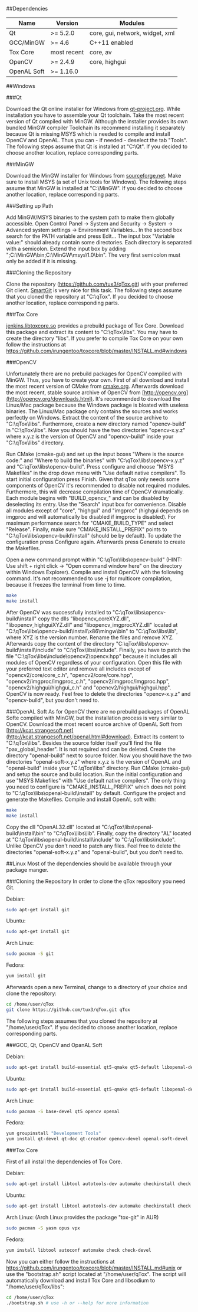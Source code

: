 ##Dependencies

| Name         | Version     | Modules                         |
|--------------|-------------|-------------------------------- |
| Qt           | >= 5.2.0    | core, gui, network, widget, xml |
| GCC/MinGW    | >= 4.6      | C++11 enabled                   |
| Tox Core     | most recent | core, av                        |
| OpenCV       | >= 2.4.9    | core, highgui                   |
| OpenAL Soft  | >= 1.16.0   |                                 |

##Windows

###Qt

Download the Qt online installer for Windows from [qt-project.org](http://qt-project.org/downloads).
While installation you have to assemble your Qt toolchain. Take the most recent version of Qt compiled with MinGW.
Although the installer provides its own bundled MinGW compiler Toolchain its recommend installing it separately because Qt is missing MSYS which is needed to compile and install OpenCV and OpenAL. Thus you can - if needed - deselect the tab "Tools".
The following steps assume that Qt is installed at "C:\Qt". If you decided to choose another location, replace corresponding parts.

###MinGW

Download the MinGW installer for Windows from [sourceforge.net](http://sourceforge.net/projects/mingw/files/Installer/).
Make sure to install MSYS (a set of Unix tools for Windows).
The following steps assume that MinGW is installed at "C:\MinGW". If you decided to choose another location, replace corresponding parts.

###Setting up Path

Add MinGW/MSYS binaries to the system path to make them globally accessible. 
Open Control Panel -> System and Security -> System -> Advanced system settings -> Environment Variables...
In the second box search for the PATH variable and press Edit...
The input box "Variable value:" should already contain some directories. Each directory is separated with a semicolon.
Extend the input box by adding ";C:\MinGW\bin;C:\MinGW\msys\1.0\bin". The very first semicolon must only be added if it is missing.

###Cloning the Repository

Clone the repository (https://github.com/tux3/qTox.git) with your preferred  Git client. [SmartGit](http://www.syntevo.com/smartgit/) is very nice for this task.
The following steps assume that you cloned the repository at "C:\qTox". If you decided to choose another location, replace corresponding parts.

###Tox Core

[jenkins.libtoxcore.so](http://jenkins.libtoxcore.so/job/libtoxcore-win32-i686/lastSuccessfulBuild/artifact/libtoxcore-win32-i686.zip) 
provides a prebuild package of Tox Core. Download this package and extract its content to "C:\qTox\libs". You may have to create the directory "libs".
If you prefer to compile Tox Core on your own follow the instructions at https://github.com/irungentoo/toxcore/blob/master/INSTALL.md#windows

###OpenCV

Unfortunately there are no prebuild packages for OpenCV compiled with MinGW. Thus, you have to create your own.
First of all download and install the most recent version of CMake from
[cmake.org](http://www.cmake.org/cmake/resources/software.html).
Afterwards download the most recent, stable source archive of OpenCV from [http://opencv.org](http://opencv.org/downloads.html). It's recommended to download the Linux/Mac package because the Windows package is bloated with useless binaries. The Linux/Mac package only contains the sources and works perfectly on Windows.
Extract the content of the source archive to "C:\qTox\libs". Furthermore, create a new directory named "opencv-build" in "C:\qTox\libs".
Now you should have the two directories "opencv-x.y.z" where x.y.z is the version of OpenCV and "opencv-build" inside your "C:\qTox\libs" directory.

Run CMake (cmake-gui) and set up the input boxes "Where is the source code:" and "Where to build the binaries" with "C:\qTox\libs\opencv-x.y.z" and "C:\qTox\libs\opencv-build". Press configure and choose "MSYS Makefiles" in the drop down menu with "Use default native compilers". To start initial configuration press Finish. Given that qTox only needs some components of OpenCV it's recommended to disable not required modules. Furthermore, this will decrease compilation time of OpenCV dramatically. Each module begins with "BUILD_opencv_" and can be disabled by deselecting its entry. Use the "Search" input box for convenience. Disable all modules except of "core", "highgui" and "imgproc" (highgui depends on imgproc and will automatically be disabled if imgproc is disabled). For maximum performance search for "CMAKE_BUILD_TYPE" and select "Release". Finally, make sure "CMAKE_INSTALL_PREFIX" points to "C:\qTox\libs\opencv-build\install" (should be by default). To update the configuration press Configure again. Afterwards press Generate to create the Makefiles.

Open a new command prompt within "C:\qTox\libs\opencv-build" (HINT: Use shift + right click -> "Open command window here" on the directory within Windows Explorer). Compile and install OpenCV with the following command. It's not recommended to use -j for multicore compilation, because it freezes the terminal from time to time.
```bash
make
make install
```

After OpenCV was successfully installed to "C:\qTox\libs\opencv-build\install" copy the dlls "libopencv_coreXYZ.dll", "libopencv_highguiXYZ.dll" and "libopencv_imgprocXYZ.dll" located at "C:\qTox\libs\opencv-build\install\x86\mingw\bin" to "C:\qTox\libs\lib", where XYZ is the version number. Rename the files and remove XYZ. Afterwards copy the content of the directory "C:\qTox\libs\opencv-build\install\include" to "C:\qTox\libs\include". Finally, you have to patch the file "C:\qTox\libs\include\opencv2\opencv.hpp" because it includes all modules of OpenCV regardless of your configuration. Open this file with your preferred text editor and remove all includes except of "opencv2/core/core_c.h", "opencv2/core/core.hpp", "opencv2/imgproc/imgproc_c.h", "opencv2/imgproc/imgproc.hpp", "opencv2/highgui/highgui_c.h" and "opencv2/highgui/highgui.hpp". OpenCV is now ready. Feel free to delete the directories "opencv-x.y.z" and "opencv-build", but you don't need to.

###OpenAL Soft
As for OpenCV there are no prebuild packages of OpenAL Softe compiled with MinGW, but the installation process is very similar to OpenCV. Download the most recent source archive of OpenAL Soft from [http://kcat.strangesoft.net](http://kcat.strangesoft.net/openal.html#download). Extract its content to "C:\qTox\libs". Besides the source folder itself you'll find the file "pax_global_header". It is not required and can be deleted. Create the directory "openal-build" next to source folder. Now you should have the two directories "openal-soft-x.y.z" where x.y.z is the version of OpenAL and "openal-build" inside your "C:\qTox\libs" directory. Run CMake (cmake-gui) and setup the source and build location. Run the initial configuration and use "MSYS Makefiles" with "Use default native compilers". The only thing you need to configure is "CMAKE_INSTALL_PREFIX" which does not point to "C:\qTox\libs\openal-build\install" by default. Configure the project and generate the Makefiles. Compile and install OpenAL soft with:
```bash
make
make install
```
Copy the dll "OpenAL32.dll" located at "C:\qTox\libs\openal-build\install\bin" to "C:\qTox\libs\lib". Finally, copy the directory "AL" located at "C:\qTox\libs\openal-build\install\include" to "C:\qTox\libs\include". Unlike OpenCV you don't need to patch any files. Feel free to delete the directories "openal-soft-x.y.z" and "openal-build", but you don't need to.

##Linux
Most of the dependencies should be available through your package manger.

###Cloning the Repository
In order to clone the qTox repository you need Git.

Debian:
```bash
sudo apt-get install git
```

Ubuntu:
```bash
sudo apt-get install git
```

Arch Linux:
```bash
sudo pacman -S git
```

Fedora:
```bash
yum install git
```

Afterwards open a new Terminal, change to a directory of your choice and clone the repository:
```bash
cd /home/user/qTox
git clone https://github.com/tux3/qTox.git qTox
```

The following steps assumes that you cloned the repository at "/home/user/qTox". If you decided to choose another location, replace corresponding parts.

###GCC, Qt, OpenCV and OpanAL Soft

Debian:
```bash
sudo apt-get install build-essential qt5-qmake qt5-default libopenal-dev libopencv-dev
```

Ubuntu:
```bash
sudo apt-get install build-essential qt5-qmake qt5-default libopenal-dev libopencv-dev
```

Arch Linux:
```bash
sudo pacman -S base-devel qt5 opencv openal
```

Fedora:
```bash
yum groupinstall "Development Tools"
yum install qt-devel qt-doc qt-creator opencv-devel openal-soft-devel
```

###Tox Core

First of all install the dependencies of Tox Core.

Debian:
```bash
sudo apt-get install libtool autotools-dev automake checkinstall check yasm libopus-dev libvpx-dev
```

Ubuntu:
```bash
sudo apt-get install libtool autotools-dev automake checkinstall check yasm libopus-dev libvpx-dev
```

Arch Linux: (Arch Linux provides the package "tox-git" in AUR)
```bash
sudo pacman -S yasm opus vpx
```

Fedora:
```bash
yum install libtool autoconf automake check check-devel
```

Now you can either follow the instructions at https://github.com/irungentoo/toxcore/blob/master/INSTALL.md#unix or use the "bootstrap.sh" script located at "/home/user/qTox".
The script will automatically download and install Tox Core and libsodium to "/home/user/qTox/libs":
```bash
cd /home/user/qTox
./bootstrap.sh # use -h or --help for more information
```
